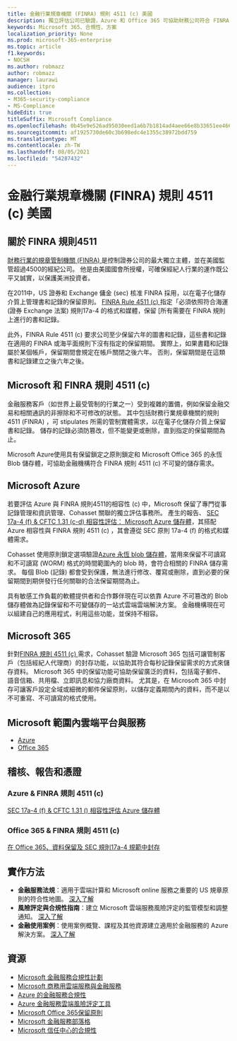 ```yaml
---
title: 金融行業規章機關 (FINRA) 規則 4511 (c) 美國
description: 獨立評估公司已驗證，Azure 和 Office 365 可協助財務公司符合 FINRA 規則4511記錄保留和不可變的儲存需求。
keywords: Microsoft 365、合規性、方案
localization_priority: None
ms.prod: microsoft-365-enterprise
ms.topic: article
f1.keywords:
- NOCSH
ms.author: robmazz
author: robmazz
manager: laurawi
audience: itpro
ms.collection:
- M365-security-compliance
- MS-Compliance
hideEdit: true
titleSuffix: Microsoft Compliance
ms.openlocfilehash: 0b45e9e526ad95030eed1a6b7b1814ad4aee66e8b33651ee466d71795ba97f74
ms.sourcegitcommit: af1925730de60c3b698edc4e1355c38972bdd759
ms.translationtype: MT
ms.contentlocale: zh-TW
ms.lasthandoff: 08/05/2021
ms.locfileid: "54287432"
---
```

# <a name="financial-industry-regulatory-authority-finra-rule-4511c-united-states"></a>金融行業規章機關 (FINRA) 規則 4511 (c) 美國

## <a name="about-finra-rule-4511"></a>關於 FINRA 規則4511

[財務行業的規章管制機關 (FINRA) ](https://www.finra.org/#/)是控制證券公司的最大獨立主體，並在美國監管超過4500的經紀公司。 他是由美國國會所授權，可確保經紀人行業的運作既公平又誠實，以保護美洲投資者。

在2011中，US 證券和 Exchange 傭金 (sec) 核准 FINRA 採用，以在電子化儲存介質上管理書和記錄的保留原則。 [FINRA Rule 4511 (c) ](https://www.finra.org/sites/default/files/NoticeDocument/p123548.pdf)指定「必須依照符合海運 (證券 Exchange 法案) 規則17a-4 的格式和媒體，保留 [所有需要在 FINRA 規則上進行的書和記錄。

此外，FINRA Rule 4511 (c) 要求公司至少保留六年的圖書和記錄，這些書和記錄在適用的 FINRA 或海平面規則下沒有指定的保留期間。 實際上，如果書籍和記錄屬於某個帳戶，保留期間會規定在帳戶關閉之後六年。 否則，保留期間是在這類書和記錄建立之後六年之後。

## <a name="microsoft-and-finra-rule-4511c"></a>Microsoft 和 FINRA 規則 4511 (c) 

金融服務客戶（如世界上最受管制的行業之一）受到複雜的置備，例如保留金融交易和相關通訊的非擦除和不可修改的狀態。 其中包括財務行業規章機關的規則 4511 (FINRA) ，可 stipulates 所需的管制實體需求，以在電子化儲存介質上保留書和記錄。 儲存的記錄必須防篡改，但不能變更或刪除，直到指定的保留期間為止。

Microsoft Azure使用具有保留鎖定之原則鎖定和 Microsoft Office 365 的永恆 Blob 儲存體，可協助金融機構符合 FINRA 規則 4511 (c) 不可變的儲存需求。

## <a name="microsoft-azure"></a>Microsoft Azure

若要評估 Azure 與 FINRA 規則4511的相容性 (c) 中，Microsoft 保留了專門從事記錄管理和資訊管理、Cohasset 關聯的獨立評估事務所。 產生的報告、 [SEC 17a-4 (f) & CFTC 1.31 (c-d) 相容性評估： Microsoft Azure 儲存體](https://servicetrust.microsoft.com/ViewPage/MSComplianceGuide?command=Download&downloadType=Document&downloadId=19b08fd4-d276-43e8-9461-715981d0ea20&docTab=4ce99610-c9c0-11e7-8c2c-f908a777fa4d_GRC_Assessment_Reports)，其搭配 Azure 相容性與 FINRA 規則 4511 (c) ，其會遵從 SEC 原則 17a-4 (f) 的格式和媒體需求。

Cohasset 使用原則鎖定選項驗證[Azure 永恆 blob 儲存體](/azure/storage/blobs/storage-blob-immutable-storage)，當用來保留不可讀寫和不可讀寫 (WORM) 格式的時間範圍內的 blob 時，會符合相關的 FINRA 儲存需求。 每個 Blob (記錄) 都會受到保護，無法進行修改、覆寫或刪除，直到必要的保留期間到期併發行任何關聯的合法保留期間為止。

具有敏感工作負載的軟體提供者和合作夥伴現在可以依靠 Azure 不可篡改的 Blob 儲存體做為記錄保留和不可變儲存的一站式雲端雲端解決方案。 金融機構現在可以組建自己的應用程式，利用這些功能，並保持不相容。

## <a name="microsoft-365"></a>Microsoft 365

針對[FINRA 規則 4511 (c) ](/microsoft-365/compliance/retention-regulatory-requirements#sec-17a-4f-finra-4511c-and-cftc-131c-d)需求，Cohasset 驗證 Microsoft 365 包括可讓管制客戶（包括經紀人代理商）的封存功能，以協助其符合每秒記錄保留需求的方式來儲存資料。 Microsoft 365 中的保留功能可協助保留廣泛的資料，包括電子郵件、語音信箱、共用檔、立即訊息和協力廠商資料。 尤其是，在 Microsoft 365 中封存可讓客戶設定全域或細微的郵件保留原則，以儲存定義期間內的資料，而不是以不可重寫、不可讀寫的格式使用。

## <a name="microsoft-in-scope-cloud-platforms--services"></a>Microsoft 範圍內雲端平台與服務

- [Azure](https://gallery.technet.microsoft.com/Overview-of-Azure-c1be3942)
- [Office 365](https://aka.ms/Office365ComplianceOfferings)

## <a name="audits-reports-and-certificates"></a>稽核、報告和憑證

### <a name="azure--finra-rule-4511c"></a>Azure & FINRA 規則 4511 (c) 

[SEC 17a-4 (f) & CFTC 1.31 () 相容性評估 Azure 儲存體](https://servicetrust.microsoft.com/ViewPage/MSComplianceGuide?command=Download&downloadType=Document&downloadId=19b08fd4-d276-43e8-9461-715981d0ea20&docTab=4ce99610-c9c0-11e7-8c2c-f908a777fa4d_GRC_Assessment_Reports)

### <a name="office-365--finra-rule-4511c"></a>Office 365 & FINRA 規則 4511 (c) 

[在 Office 365、資料保留及 SEC 規則17a-4 規範中封存](https://www.microsoft.com/microsoft-365/blog/2015/11/10/office-365-exchange-online-archiving-now-meets-sec-rule-17a-4-requirements/)

## <a name="how-to-implement"></a>實作方法

- **金融服務法規**：適用于雲端計算和 Microsoft online 服務之重要的 US 規章原則的符合性地圖。 [深入了解](https://servicetrust.microsoft.com/ViewPage/TrustDocuments?command=Download&downloadType=Document&downloadId=5b483567-00b0-4d86-96ae-ee887dadb61c&docTab=6d000410-c9e9-11e7-9a91-892aae8839ad_Compliance_Guides)
- **風險評定與合規性指南**：建立 Microsoft 雲端服務風險評定的監管模型和調整通知。 [深入了解](https://servicetrust.microsoft.com/ViewPage/TrustDocuments?command=Download&downloadType=Document&downloadId=edee9b14-3661-4a16-ba83-c35caf672bd7&docTab=6d000410-c9e9-11e7-9a91-892aae8839ad_FAQ_and_White_Papers)
- **金融使用案例**：使用案例概覽、課程及其他資源建立適用於金融服務的 Azure 解決方案。 [深入了解](/azure/industry/financial/)

## <a name="resources"></a>資源

- [Microsoft 金融服務合規性計劃](https://download.microsoft.com/download/6/4/7/64707E3E-6D3E-45D0-8207-A0EA3201B4A6/Microsoft%20Cloud%20-%20Financial%20Services%20Compliance%20Program%20\(Print\).pdf)
- [Microsoft 商務用雲端服務與金融服務](https://servicetrust.microsoft.com/viewpage/financialservicesoverview)
- [Azure 的金融服務合規性](https://azure.microsoft.com/resources/videos/azurecon-2015-financial-services-compliance-in-azure/)
- [Azure 金融服務雲端風險評定工具](https://servicetrust.microsoft.com/ViewPage/FFIECBlueprint?command=Download&downloadType=Document&downloadId=079a1973-711a-428f-9312-9ddd290cff7b&docTab=c726d5c0-2d1e-11e8-a485-57140ec19669_PaaS)
- [Microsoft Office 365保留原則](/office365/securitycompliance/retention-policies)
- [Microsoft 金融服務部落格](https://techcommunity.microsoft.com/t5/Financial-Services-Blog/bg-p/FinancialServicesBlog)
- [Microsoft 信任中心的合規性](https://www.microsoft.com/trust-center/compliance/compliance-overview)
